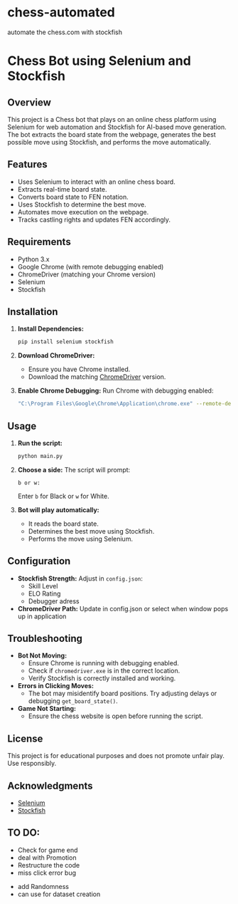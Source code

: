 # chess-automated
 automate the chess.com with stockfish

# Chess Bot using Selenium and Stockfish

## Overview
This project is a Chess bot that plays on an online chess platform using Selenium for web automation and Stockfish for AI-based move generation. The bot extracts the board state from the webpage, generates the best possible move using Stockfish, and performs the move automatically.

## Features
- Uses Selenium to interact with an online chess board.
- Extracts real-time board state.
- Converts board state to FEN notation.
- Uses Stockfish to determine the best move.
- Automates move execution on the webpage.
- Tracks castling rights and updates FEN accordingly.

## Requirements
- Python 3.x
- Google Chrome (with remote debugging enabled)
- ChromeDriver (matching your Chrome version)
- Selenium
- Stockfish

## Installation
1. **Install Dependencies:**
   ```sh
   pip install selenium stockfish
   ```
2. **Download ChromeDriver:**
   - Ensure you have Chrome installed.
   - Download the matching [ChromeDriver](https://sites.google.com/chromium.org/driver/) version.

3. **Enable Chrome Debugging:**
   Run Chrome with debugging enabled:
   ```sh
   "C:\Program Files\Google\Chrome\Application\chrome.exe" --remote-debugging-port=9223 --user-data-dir="C:\Users\[YOURUSERNAME]\AppData\Local\Google\Chrome\User Data"
   ```

## Usage
1. **Run the script:**
   ```sh
   python main.py
   ```
2. **Choose a side:**
   The script will prompt:
   ```
   b or w:
   ```
   Enter `b` for Black or `w` for White.

3. **Bot will play automatically:**
   - It reads the board state.
   - Determines the best move using Stockfish.
   - Performs the move using Selenium.

## Configuration
- **Stockfish Strength:** Adjust in `config.json`:
  - Skill Level
  - ELO Rating
  - Debugger adress
- **ChromeDriver Path:** Update in config.json or select when window pops up in application


## Troubleshooting
- **Bot Not Moving:**
  - Ensure Chrome is running with debugging enabled.
  - Check if `chromedriver.exe` is in the correct location.
  - Verify Stockfish is correctly installed and working.
- **Errors in Clicking Moves:**
  - The bot may misidentify board positions. Try adjusting delays or debugging `get_board_state()`.
- **Game Not Starting:**
  - Ensure the chess website is open before running the script.

## License
This project is for educational purposes and does not promote unfair play. Use responsibly.

## Acknowledgments
- [Selenium](https://www.selenium.dev/)
- [Stockfish](https://stockfishchess.org/)

## TO DO:
+ Check for game end
+ deal with Promotion
+ Restructure the code
+ miss click error bug
- add Randomness
- can use for dataset creation

